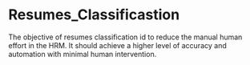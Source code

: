 # Resumes_Classificastion
The  objective  of resumes  classification id to reduce the manual human effort in the HRM. It should achieve a higher level of accuracy and automation with minimal human intervention.
